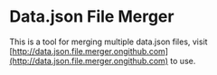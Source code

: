 Data.json File Merger
=====================

This is a tool for merging multiple data.json files, visit [http://data.json.file.merger.ongithub.com](http://data.json.file.merger.ongithub.com) to use.
